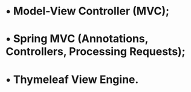 # • Model-View Controller (MVC);
# • Spring MVC (Annotations, Controllers, Processing Requests);
# • Thymeleaf View Engine.
